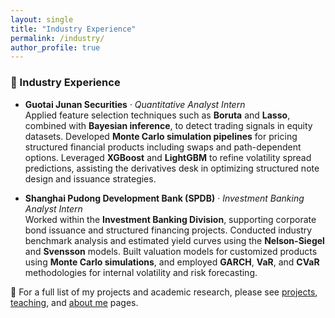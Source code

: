 ```yaml
---
layout: single
title: "Industry Experience"
permalink: /industry/
author_profile: true
---
```

<style>
.page__content p,
.page__content li,
.page__content strong,
.page__content em,
.archive__item-excerpt,
.archive__item-body {
  font-family: "Georgia", serif;
  font-size: 16px;
  line-height: 1.7;
  color: #2a2a2a;
  margin-bottom: 1.2em;
}

.page__title {
  font-family: "Georgia", serif;
  font-size: 28px;
  font-weight: 500;
}


.page__content figure {
  text-align: center;
  margin: 2em auto;
}

.page__content figure img {
  border-radius: 8px;
  max-width: 100%;
  box-shadow: 0 2px 6px rgba(0, 0, 0, 0.15);
}

.page__content figure figcaption {
  font-family: "Georgia", serif;
  font-size: 16px;
  color: #555;
  font-style: italic;
  margin-top: 0.5em;
}
</style>


<style>
.page__content ul,
.page__content ol,
.page__content li,
.page__content li strong {
  font-family: "Georgia", serif !important;
  font-size: 16px !important;
  line-height: 1.7;
  color: #2a2a2a;
}

.page__content strong {
  font-family: "Georgia", serif !important;
  font-weight: bold;
}
</style>


### 💼 Industry Experience

- **Guotai Junan Securities** · *Quantitative Analyst Intern*  
  Applied feature selection techniques such as **Boruta** and **Lasso**, combined with **Bayesian inference**, to detect trading signals in equity datasets. Developed **Monte Carlo simulation pipelines** for pricing structured financial products including swaps and path-dependent options. Leveraged **XGBoost** and **LightGBM** to refine volatility spread predictions, assisting the derivatives desk in optimizing structured note design and issuance strategies.

- **Shanghai Pudong Development Bank (SPDB)** · *Investment Banking Analyst Intern*  
  Worked within the **Investment Banking Division**, supporting corporate bond issuance and structured financing projects. Conducted industry benchmark analysis and estimated yield curves using the **Nelson-Siegel** and **Svensson** models. Built valuation models for customized products using **Monte Carlo simulations**, and employed **GARCH**, **VaR**, and **CVaR** methodologies for internal volatility and risk forecasting.


📍 For a full list of my projects and academic research, please see [projects](/projects/), [teaching](/teaching/), and [about me](/about/) pages.
